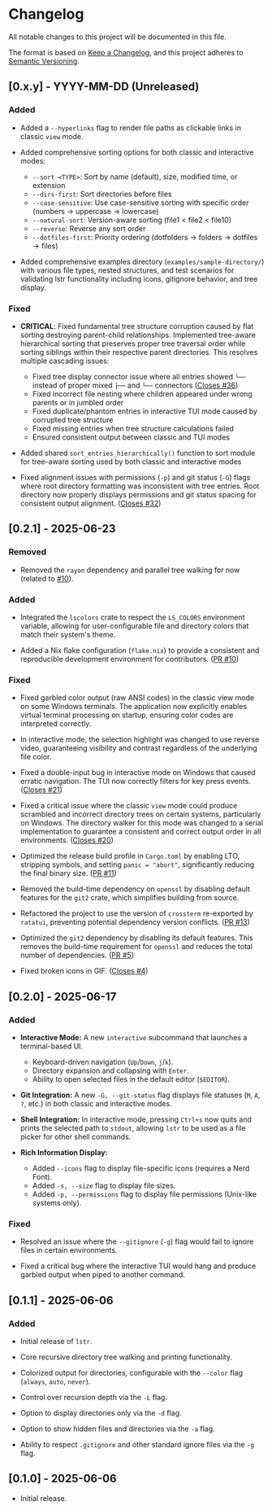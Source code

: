 # Changelog

All notable changes to this project will be documented in this file.

The format is based on [Keep a Changelog](https://keepachangelog.com/en/1.0.0/),
and this project adheres to [Semantic Versioning](https://semver.org/spec/v2.0.0.html).

## [0.x.y] - YYYY-MM-DD (Unreleased)

### Added

- Added a `--hyperlinks` flag to render file paths as clickable links in classic `view` mode.

- Added comprehensive sorting options for both classic and interactive modes:
  - `--sort <TYPE>`: Sort by name (default), size, modified time, or extension
  - `--dirs-first`: Sort directories before files
  - `--case-sensitive`: Use case-sensitive sorting with specific order (numbers → uppercase → lowercase)
  - `--natural-sort`: Version-aware sorting (file1 < file2 < file10)
  - `--reverse`: Reverse any sort order
  - `--dotfiles-first`: Priority ordering (dotfolders → folders → dotfiles → files)

- Added comprehensive examples directory (`examples/sample-directory/`) with various file types, nested structures, and test scenarios for validating lstr functionality including icons, gitignore behavior, and tree display.

### Fixed

- **CRITICAL**: Fixed fundamental tree structure corruption caused by flat sorting destroying parent-child relationships. Implemented tree-aware hierarchical sorting that preserves proper tree traversal order while sorting siblings within their respective parent directories. This resolves multiple cascading issues:
  - Fixed tree display connector issue where all entries showed `└──` instead of proper mixed `├──` and `└──` connectors ([Closes #36](https://github.com/bgreenwell/lstr/issues/36))
  - Fixed incorrect file nesting where children appeared under wrong parents or in jumbled order
  - Fixed duplicate/phantom entries in interactive TUI mode caused by corrupted tree structure
  - Fixed missing entries when tree structure calculations failed
  - Ensured consistent output between classic and TUI modes
  
- Added shared `sort_entries_hierarchically()` function to sort module for tree-aware sorting used by both classic and interactive modes

- Fixed alignment issues with permissions (`-p`) and git status (`-G`) flags where root directory formatting was inconsistent with tree entries. Root directory now properly displays permissions and git status spacing for consistent output alignment. ([Closes #32](https://github.com/bgreenwell/lstr/issues/32))

## [0.2.1] - 2025-06-23

### Removed 

- Removed the `rayon` dependency and parallel tree walking for now (related to [#10](https://github.com/bgreenwell/lstr/issues/20)).

### Added

- Integrated the `lscolors` crate to respect the `LS_COLORS` environment variable, allowing for user-configurable file and directory colors that match their system's theme.

- Added a Nix flake configuration (`flake.nix`) to provide a consistent and reproducible development environment for contributors. ([PR #10](https://github.com/bgreenwell/lstr/pull/10))

### Fixed

- Fixed garbled color output (raw ANSI codes) in the classic view mode on some Windows terminals. The application now explicitly enables virtual terminal processing on startup, ensuring color codes are interpreted correctly.

- In interactive mode, the selection highlight was changed to use reverse video, guaranteeing visibility and contrast regardless of the underlying file color.

- Fixed a double-input bug in interactive mode on Windows that caused erratic navigation. The TUI now correctly filters for key press events. ([Closes #21](https://github.com/bgreenwell/lstr/issues/21))

- Fixed a critical issue where the classic `view` mode could produce scrambled and incorrect directory trees on certain systems, particularly on Windows. The directory walker for this mode was changed to a serial implementation to guarantee a consistent and correct output order in all environments. ([Closes #20](https://github.com/bgreenwell/lstr/issues/20))

- Optimized the release build profile in `Cargo.toml` by enabling LTO, stripping symbols, and setting `panic = "abort"`, significantly reducing the final binary size. ([PR #11](https://github.com/bgreenwell/lstr/pull/11))

- Removed the build-time dependency on `openssl` by disabling default features for the `git2` crate, which simplifies building from source.

- Refactored the project to use the version of `crossterm` re-exported by `ratatui`, preventing potential dependency version conflicts. ([PR #13](https://github.com/bgreenwell/lstr/pull/13))

- Optimized the `git2` dependency by disabling its default features. This removes the build-time requirement for `openssl` and reduces the total number of dependencies. ([PR #5](https://github.com/bgreenwell/lstr/pull/5))

- Fixed broken icons in GIF. ([Closes #4](https://github.com/bgreenwell/lstr/issues/4))

## [0.2.0] - 2025-06-17

### Added

-   **Interactive Mode:** A new `interactive` subcommand that launches a terminal-based UI.
    -   Keyboard-driven navigation (`Up`/`Down`, `j`/`k`).
    -   Directory expansion and collapsing with `Enter`.
    -   Ability to open selected files in the default editor (`$EDITOR`).

-   **Git Integration:** A new `-G, --git-status` flag displays file statuses (`M`, `A`, `?`, etc.) in both classic and interactive modes.

-   **Shell Integration:** In interactive mode, pressing `Ctrl+s` now quits and prints the selected path to `stdout`, allowing `lstr` to be used as a file picker for other shell commands.

-   **Rich Information Display:**
    -   Added `--icons` flag to display file-specific icons (requires a Nerd Font).
    -   Added `-s, --size` flag to display file sizes.
    -   Added `-p, --permissions` flag to display file permissions (Unix-like systems only).

### Fixed

-   Resolved an issue where the `--gitignore` (`-g`) flag would fail to ignore files in certain environments.

-   Fixed a critical bug where the interactive TUI would hang and produce garbled output when piped to another command.

## [0.1.1] - 2025-06-06

### Added

- Initial release of `lstr`.

- Core recursive directory tree walking and printing functionality.

- Colorized output for directories, configurable with the `--color` flag (`always`, `auto`, `never`).

- Control over recursion depth via the `-L` flag.

- Option to display directories only via the `-d` flag.

- Option to show hidden files and directories via the `-a` flag.

- Ability to respect `.gitignore` and other standard ignore files via the `-g` flag.

## [0.1.0] - 2025-06-06

- Initial release.
